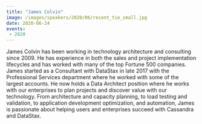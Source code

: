 ```yaml
---
title: "James Colvin"
image: /images/speakers/2020/06/recent_tie_small.jpg
date: 2020-06-24
events:
 - 2020
---
```


James Colvin has been working in technology architecture and consulting since 2009. He has experience in both the sales and project implementation lifecycles and has worked with many of the top Fortune 500 companies. James started as a Consultant with DataStax in late 2017 with the Professional Services department where he worked with some of the largest accounts. He now holds a Data Architect position where he works with our enterprises to plan projects and discover value with our technology. From architecture and capacity planning, to load testing and validation, to application development optimization, and automation, James is passionate about helping users and enterprises succeed with Cassandra and DataStax.